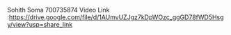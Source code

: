 Sohith Soma
700735874
Video Link :https://drive.google.com/file/d/1AUmvUZJgz7kDpWOzc_ggGD78fWD5Hsgy/view?usp=share_link
